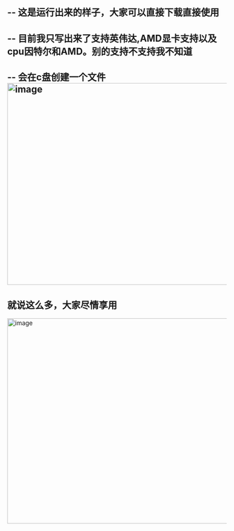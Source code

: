 --
这是运行出来的样子，大家可以直接下载直接使用
--
--
目前我只写出来了支持英伟达,AMD显卡支持以及cpu因特尔和AMD。别的支持不支持我不知道
--
--
会在c盘创建一个文件
<img width="1263" height="464" alt="image" src="https://github.com/user-attachments/assets/f103d2a1-99c7-479c-ad0d-301fe4b26ba7" />
--
就说这么多，大家尽情享用
--
<img width="659" height="472" alt="image" src="https://github.com/user-attachments/assets/cb67b7d4-6fdd-4569-a383-c94cc1ad5dc0" />

